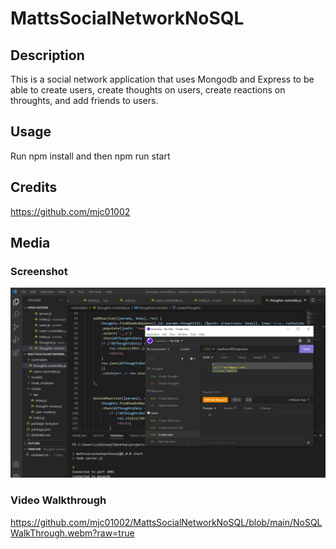 # MattsSocialNetworkNoSQL

## Description
This is a social network application that uses Mongodb and Express to be able to create users, create thoughts on users, create reactions on throughts, and add friends to users.  

## Usage
Run npm install and then npm run start

## Credits
https://github.com/mjc01002

## Media
### Screenshot
![Image of Website](https://github.com/mjc01002/MattsSocialNetworkNoSQL/blob/main/NOSQL.PNG?raw=true)

### Video Walkthrough
https://github.com/mjc01002/MattsSocialNetworkNoSQL/blob/main/NoSQLWalkThrough.webm?raw=true

